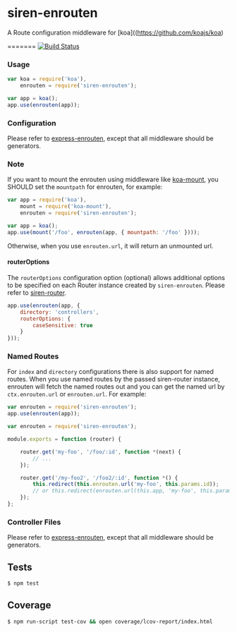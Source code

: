 siren-enrouten
==========

A Route configuration middleware for [koa]((https://github.com/koajs/koa)

=======
[![Build Status](https://travis-ci.org/TerenceZ/siren-enrouten.png)](https://travis-ci.org/TerenceZ/siren-enrouten)   

### Usage
```javascript
var koa = require('koa'),
    enrouten = require('siren-enrouten');

var app = koa();
app.use(enrouten(app));
```

### Configuration
Please refer to [express-enrouten](https://github.com/krakenjs/express-enrouten), except that all middleware should be generators.

### Note
If you want to mount the enrouten using middleware like [koa-mount](https://github.com/koajs/mount), you SHOULD set the `mountpath` for enrouten, for example:
```javascript
var app = require('koa'),
    mount = require('koa-mount'),
    enrouten = require('siren-enrouten');

var app = koa();
app.use(mount('/foo', enrouten(app, { mountpath: '/foo' })));
```
Otherwise, when you use `enrouten.url`, it will return an unmounted url.

#### routerOptions
The `routerOptions` configuration option (optional) allows additional options to be
specified on each Router instance created by `siren-enrouten`. Please refer to [siren-router](https://github.com/TerenceZ/siren-router).

```javascript
app.use(enrouten(app, {
    directory: 'controllers',
    routerOptions: {
        caseSensitive: true
    }
}));
```

### Named Routes
For `index` and `directory` configurations there is also support for named routes.
When you use named routes by the passed siren-router instance, enrouten will fetch
the named routes out and you can get the named url by `ctx.enrouten.url` or `enrouten.url`.
For example:

```javascript
var enrouten = require('siren-enrouten');
app.use(enrouten(app));
```

```javascript
var enrouten = require('siren-enrouten');

module.exports = function (router) {

    router.get('my-foo', '/foo/:id', function *(next) {
        // ...
    });

    router.get('/my-foo2', '/foo2/:id', function *() {
        this.redirect(this.enrouten.url('my-foo', this.params.id));
        // or this.redirect(enrouten.url(this.app, 'my-foo', this.params.id));
    });
};
```

### Controller Files
Please refer to [express-enrouten](https://github.com/krakenjs/express-enrouten), except that all middleware should be generators.

## Tests
```bash
$ npm test
```

## Coverage
```bash
$ npm run-script test-cov && open coverage/lcov-report/index.html
```
